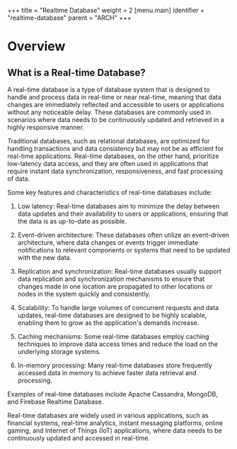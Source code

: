 +++
title = "Realtime Database"
weight = 2
[menu.main]
  identifier = "realtime-database"
  parent = "ARCH"
+++

# Overview

## What is a Real-time Database?

A real-time database is a type of database system that is designed to handle and process data in real-time or near real-time, meaning that data changes are immediately reflected and accessible to users or applications without any noticeable delay. These databases are commonly used in scenarios where data needs to be continuously updated and retrieved in a highly responsive manner.

Traditional databases, such as relational databases, are optimized for handling transactions and data consistency but may not be as efficient for real-time applications. Real-time databases, on the other hand, prioritize low-latency data access, and they are often used in applications that require instant data synchronization, responsiveness, and fast processing of data.

Some key features and characteristics of real-time databases include:

1. Low latency: Real-time databases aim to minimize the delay between data updates and their availability to users or applications, ensuring that the data is as up-to-date as possible.

2. Event-driven architecture: These databases often utilize an event-driven architecture, where data changes or events trigger immediate notifications to relevant components or systems that need to be updated with the new data.

3. Replication and synchronization: Real-time databases usually support data replication and synchronization mechanisms to ensure that changes made in one location are propagated to other locations or nodes in the system quickly and consistently.

4. Scalability: To handle large volumes of concurrent requests and data updates, real-time databases are designed to be highly scalable, enabling them to grow as the application's demands increase.

5. Caching mechanisms: Some real-time databases employ caching techniques to improve data access times and reduce the load on the underlying storage systems.

6. In-memory processing: Many real-time databases store frequently accessed data in memory to achieve faster data retrieval and processing.

Examples of real-time databases include Apache Cassandra, MongoDB, and Firebase Realtime Database.

Real-time databases are widely used in various applications, such as financial systems, real-time analytics, instant messaging platforms, online gaming, and Internet of Things (IoT) applications, where data needs to be continuously updated and accessed in real-time.


